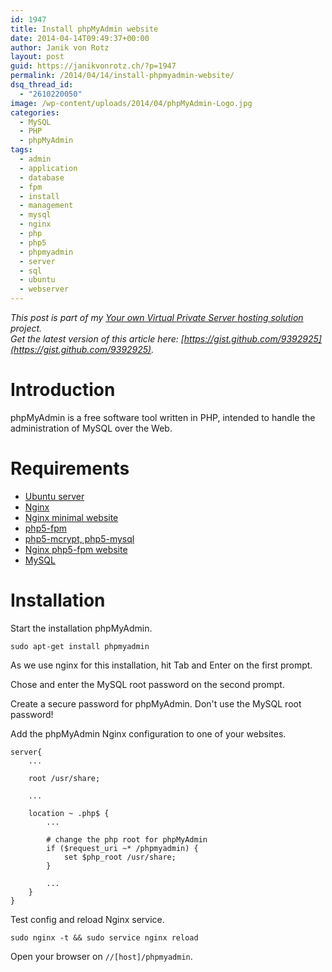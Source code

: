 ```yaml
---
id: 1947
title: Install phpMyAdmin website
date: 2014-04-14T09:49:37+00:00
author: Janik von Rotz
layout: post
guid: https://janikvonrotz.ch/?p=1947
permalink: /2014/04/14/install-phpmyadmin-website/
dsq_thread_id:
  - "2610220050"
image: /wp-content/uploads/2014/04/phpMyAdmin-Logo.jpg
categories:
  - MySQL
  - PHP
  - phpMyAdmin
tags:
  - admin
  - application
  - database
  - fpm
  - install
  - management
  - mysql
  - nginx
  - php
  - php5
  - phpmyadmin
  - server
  - sql
  - ubuntu
  - webserver
---
```

*This post is part of my [Your own Virtual Private Server hosting solution](http://janikvonrotz.ch/your-own-virtual-private-server-hosting-solution/) project.*  
*Get the latest version of this article here: [https://gist.github.com/9392925](https://gist.github.com/9392925).* 

# Introduction

phpMyAdmin is a free software tool written in PHP, intended to handle the administration of MySQL over the Web.
<!--more-->
# Requirements

* [Ubuntu server](https://janikvonrotz.ch/2014/03/13/deploy-ubuntu-server/)
* [Nginx](https://janikvonrotz.ch/2014/03/31/install-nginx/)
* [Nginx minimal website](https://janikvonrotz.ch/2014/04/01/nginx-minimal-website/)
* [php5-fpm](https://janikvonrotz.ch/2014/03/20/install-php5-fpm/)
* [php5-mcrypt, php5-mysql](https://janikvonrotz.ch/2014/03/25/install-php5-modules/)
* [Nginx php5-fpm website](https://janikvonrotz.ch/2014/04/11/install-nginx-php5-fpm-website/)
* [MySQL](https://janikvonrotz.ch/2014/04/07/install-mysql/)

# Installation

Start the installation phpMyAdmin.

    sudo apt-get install phpmyadmin
  
As we use nginx for this installation, hit Tab and Enter on the first prompt.

Chose <Yes> and enter the MySQL root password on the second prompt.

Create a secure password for phpMyAdmin. Don't use the MySQL root password!

Add the phpMyAdmin Nginx configuration to one of your websites.

```
server{
    ...
    
    root /usr/share;

    ...
    
    location ~ .php$ {
        ...
        
        # change the php root for phpMyAdmin
        if ($request_uri ~* /phpmyadmin) {
            set $php_root /usr/share;
        }
        
        ...
    }
}
```

Test config and reload Nginx service.

    sudo nginx -t && sudo service nginx reload
    
Open your browser on `//[host]/phpmyadmin`.
